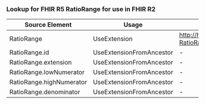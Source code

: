 ### Lookup for FHIR R5 RatioRange for use in FHIR R2

| Source Element | Usage | Target |
| -------------- | ----- | ------ |
| RatioRange | UseExtension | http://hl7.org/fhir/5.0/StructureDefinition/extension-RatioRange |
| RatioRange.id | UseExtensionFromAncestor | - |
| RatioRange.extension | UseExtensionFromAncestor | - |
| RatioRange.lowNumerator | UseExtensionFromAncestor | - |
| RatioRange.highNumerator | UseExtensionFromAncestor | - |
| RatioRange.denominator | UseExtensionFromAncestor | - |
